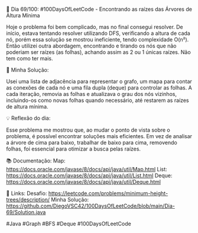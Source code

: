 🚀 Dia 69/100: #100DaysOfLeetCode - Encontrando as raízes das Árvores de Altura Mínima

Hoje o problema foi bem complicado, mas no final consegui resolver. De início, estava tentando resolver utilizando DFS, verificando a altura de cada nó, porém essa solução se mostrou ineficiente, tendo complexidade O(n²). Então utilizei outra abordagem, encontrando e tirando os nós que não poderiam ser raízes (as folhas), achando assim as 2 ou 1 únicas raízes. Não tem como ter mais.

🌟 Minha Solução:

Usei uma lista de adjacência para representar o grafo, um mapa para contar as conexões de cada nó e uma fila dupla (deque) para controlar as folhas. A cada iteração, removia as folhas e atualizava o grau dos nós vizinhos, incluindo-os como novas folhas quando necessário, até restarem as raízes de altura mínima.

💡 Reflexão do dia:

Esse problema me mostrou que, ao mudar o ponto de vista sobre o problema, é possível encontrar soluções mais eficientes. Em vez de analisar a árvore de cima para baixo, trabalhar de baixo para cima, removendo folhas, foi essencial para otimizar a busca pelas raízes.

📚 Documentação:
Map: https://docs.oracle.com/javase/8/docs/api/java/util/Map.html
List: https://docs.oracle.com/javase/8/docs/api/java/util/List.html
Deque: https://docs.oracle.com/javase/8/docs/api/java/util/Deque.html

📌 Links:
Desafio: https://leetcode.com/problems/minimum-height-trees/description/
Minha Solução: https://github.com/DiegoVSC42/100DaysOfLeetCode/blob/main/Dia-69/Solution.java

#Java #Graph #BFS #Deque #100DaysOfLeetCode
